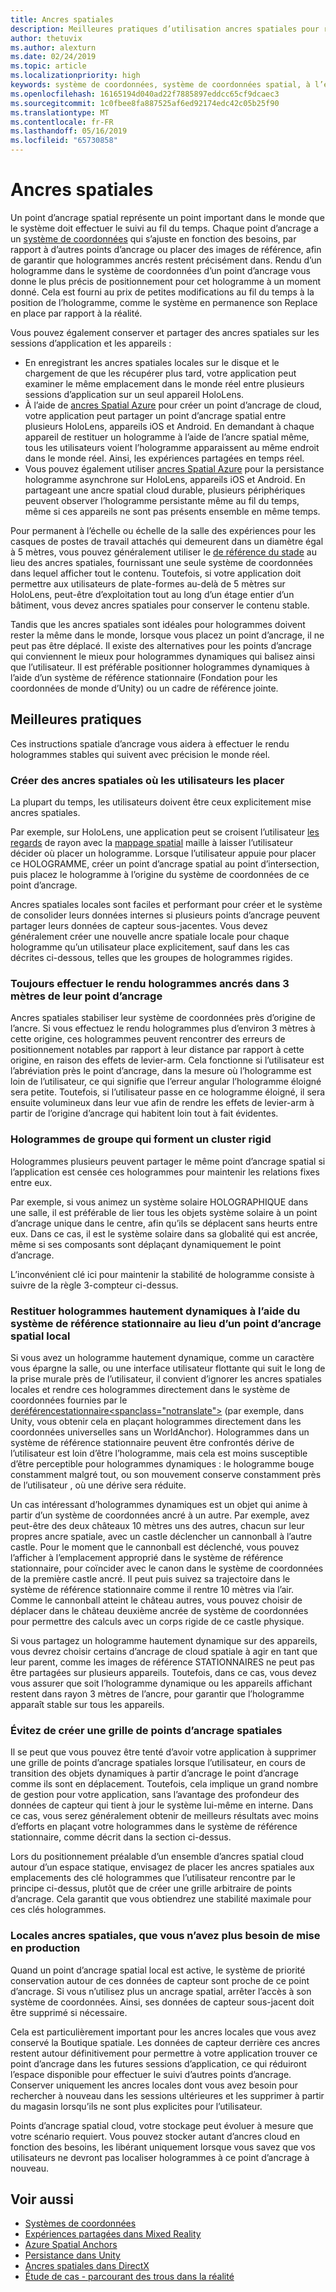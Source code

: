 ```yaml
---
title: Ancres spatiales
description: Meilleures pratiques d’utilisation ancres spatiales pour restituer hologrammes stables.
author: thetuvix
ms.author: alexturn
ms.date: 02/24/2019
ms.topic: article
ms.localizationpriority: high
keywords: système de coordonnées, système de coordonnées spatial, à l’échelle mondiale, monde, mise à l’échelle, position, orientation, ancre, ancre spatiale, persistance world-verrouillé, verrouillage world, partage
ms.openlocfilehash: 16165194d040ad22f7885897eddcc65cf9dcaec3
ms.sourcegitcommit: 1c0fbee8fa887525af6ed92174edc42c05b25f90
ms.translationtype: MT
ms.contentlocale: fr-FR
ms.lasthandoff: 05/16/2019
ms.locfileid: "65730858"
---
```

# <a name="spatial-anchors"></a>Ancres spatiales

Un point d’ancrage spatial représente un point important dans le monde que le système doit effectuer le suivi au fil du temps. Chaque point d’ancrage a un [système de coordonnées](coordinate-systems.md) qui s’ajuste en fonction des besoins, par rapport à d’autres points d’ancrage ou placer des images de référence, afin de garantir que hologrammes ancrés restent précisément dans.  Rendu d’un hologramme dans le système de coordonnées d’un point d’ancrage vous donne le plus précis de positionnement pour cet hologramme à un moment donné. Cela est fourni au prix de petites modifications au fil du temps à la position de l’hologramme, comme le système en permanence son Replace en place par rapport à la réalité.

Vous pouvez également conserver et partager des ancres spatiales sur les sessions d’application et les appareils :
* En enregistrant les ancres spatiales locales sur le disque et le chargement de que les récupérer plus tard, votre application peut examiner le même emplacement dans le monde réel entre plusieurs sessions d’application sur un seul appareil HoloLens.
* À l’aide de <a href="https://docs.microsoft.com/azure/spatial-anchors/overview" target="_blank">ancres Spatial Azure</a> pour créer un point d’ancrage de cloud, votre application peut partager un point d’ancrage spatial entre plusieurs HoloLens, appareils iOS et Android. En demandant à chaque appareil de restituer un hologramme à l’aide de l’ancre spatial même, tous les utilisateurs voient l’hologramme apparaissent au même endroit dans le monde réel.  Ainsi, les expériences partagées en temps réel.
* Vous pouvez également utiliser <a href="https://docs.microsoft.com/azure/spatial-anchors/overview" target="_blank">ancres Spatial Azure</a> pour la persistance hologramme asynchrone sur HoloLens, appareils iOS et Android.  En partageant une ancre spatial cloud durable, plusieurs périphériques peuvent observer l’hologramme persistante même au fil du temps, même si ces appareils ne sont pas présents ensemble en même temps.

Pour permanent à l’échelle ou échelle de la salle des expériences pour les casques de postes de travail attachés qui demeurent dans un diamètre égal à 5 mètres, vous pouvez généralement utiliser le [de référence du stade](coordinate-systems.md#stage-frame-of-reference) au lieu des ancres spatiales, fournissant une seule système de coordonnées dans lequel afficher tout le contenu. Toutefois, si votre application doit permettre aux utilisateurs de plate-formes au-delà de 5 mètres sur HoloLens, peut-être d’exploitation tout au long d’un étage entier d’un bâtiment, vous devez ancres spatiales pour conserver le contenu stable.

Tandis que les ancres spatiales sont idéales pour hologrammes doivent rester la même dans le monde, lorsque vous placez un point d’ancrage, il ne peut pas être déplacé. Il existe des alternatives pour les points d’ancrage qui conviennent le mieux pour hologrammes dynamiques qui balisez ainsi que l’utilisateur. Il est préférable positionner hologrammes dynamiques à l’aide d’un système de référence stationnaire (Fondation pour les coordonnées de monde d’Unity) ou un cadre de référence jointe.

## <a name="best-practices"></a>Meilleures pratiques

Ces instructions spatiale d’ancrage vous aidera à effectuer le rendu hologrammes stables qui suivent avec précision le monde réel.

### <a name="create-spatial-anchors-where-users-place-them"></a>Créer des ancres spatiales où les utilisateurs les placer

La plupart du temps, les utilisateurs doivent être ceux explicitement mise ancres spatiales.

Par exemple, sur HoloLens, une application peut se croisent l’utilisateur [les regards](gaze.md) de rayon avec la [mappage spatial](spatial-mapping.md) maille à laisser l’utilisateur décider où placer un hologramme. Lorsque l’utilisateur appuie pour placer ce HOLOGRAMME, créer un point d’ancrage spatial au point d’intersection, puis placez le hologramme à l’origine du système de coordonnées de ce point d’ancrage.

Ancres spatiales locales sont faciles et performant pour créer et le système de consolider leurs données internes si plusieurs points d’ancrage peuvent partager leurs données de capteur sous-jacentes. Vous devez généralement créer une nouvelle ancre spatiale locale pour chaque hologramme qu’un utilisateur place explicitement, sauf dans les cas décrites ci-dessous, telles que les groupes de hologrammes rigides.

### <a name="always-render-anchored-holograms-within-3-meters-of-their-anchor"></a>Toujours effectuer le rendu hologrammes ancrés dans 3 mètres de leur point d’ancrage

Ancres spatiales stabiliser leur système de coordonnées près d’origine de l’ancre. Si vous effectuez le rendu hologrammes plus d’environ 3 mètres à cette origine, ces hologrammes peuvent rencontrer des erreurs de positionnement notables par rapport à leur distance par rapport à cette origine, en raison des effets de levier-arm. Cela fonctionne si l’utilisateur est l’abréviation près le point d’ancrage, dans la mesure où l’hologramme est loin de l’utilisateur, ce qui signifie que l’erreur angular l’hologramme éloigné sera petite. Toutefois, si l’utilisateur passe en ce hologramme éloigné, il sera ensuite volumineux dans leur vue afin de rendre les effets de levier-arm à partir de l’origine d’ancrage qui habitent loin tout à fait évidentes.

### <a name="group-holograms-that-should-form-a-rigid-cluster"></a>Hologrammes de groupe qui forment un cluster rigid

Hologrammes plusieurs peuvent partager le même point d’ancrage spatial si l’application est censée ces hologrammes pour maintenir les relations fixes entre eux.

Par exemple, si vous animez un système solaire HOLOGRAPHIQUE dans une salle, il est préférable de lier tous les objets système solaire à un point d’ancrage unique dans le centre, afin qu’ils se déplacent sans heurts entre eux. Dans ce cas, il est le système solaire dans sa globalité qui est ancrée, même si ses composants sont déplaçant dynamiquement le point d’ancrage.

L’inconvénient clé ici pour maintenir la stabilité de hologramme consiste à suivre de la règle 3-compteur ci-dessus.

### <a name="render-highly-dynamic-holograms-using-the-stationary-frame-of-reference-instead-of-a-local-spatial-anchor"></a>Restituer hologrammes hautement dynamiques à l’aide du système de référence stationnaire au lieu d’un point d’ancrage spatial local

Si vous avez un hologramme hautement dynamique, comme un caractère vous épargne la salle, ou une interface utilisateur flottante qui suit le long de la prise murale près de l’utilisateur, il convient d’ignorer les ancres spatiales locales et rendre ces hologrammes directement dans le système de coordonnées fournies par le [</C0>deréférencestationnaire<spanclass="notranslate">](coordinate-systems.md#stationary-frame-of-reference) (par exemple, dans Unity, vous obtenir cela en plaçant hologrammes directement dans les coordonnées universelles sans un WorldAnchor).</span> Hologrammes dans un système de référence stationnaire peuvent être confrontés dérive de l’utilisateur est loin d’être l’hologramme, mais cela est moins susceptible d’être perceptible pour hologrammes dynamiques : le hologramme bouge constamment malgré tout, ou son mouvement conserve constamment près de l’utilisateur , où une dérive sera réduite.

Un cas intéressant d’hologrammes dynamiques est un objet qui anime à partir d’un système de coordonnées ancré à un autre. Par exemple, avez peut-être des deux châteaux 10 mètres uns des autres, chacun sur leur propres ancre spatiale, avec un castle déclencher un cannonball à l’autre castle. Pour le moment que le cannonball est déclenché, vous pouvez l’afficher à l’emplacement approprié dans le système de référence stationnaire, pour coïncider avec le canon dans le système de coordonnées de la première castle ancré. Il peut puis suivez sa trajectoire dans le système de référence stationnaire comme il rentre 10 mètres via l’air. Comme le cannonball atteint le château autres, vous pouvez choisir de déplacer dans le château deuxième ancrée de système de coordonnées pour permettre des calculs avec un corps rigide de ce castle physique.

Si vous partagez un hologramme hautement dynamique sur des appareils, vous devrez choisir certains d’ancrage de cloud spatiale à agir en tant que leur parent, comme les images de référence STATIONNAIRES ne peut pas être partagées sur plusieurs appareils.  Toutefois, dans ce cas, vous devez vous assurer que soit l’hologramme dynamique ou les appareils affichant restent dans rayon 3 mètres de l’ancre, pour garantir que l’hologramme apparaît stable sur tous les appareils.

### <a name="avoid-creating-a-grid-of-spatial-anchors"></a>Évitez de créer une grille de points d’ancrage spatiales

Il se peut que vous pouvez être tenté d’avoir votre application à supprimer une grille de points d’ancrage spatiales lorsque l’utilisateur, en cours de transition des objets dynamiques à partir d’ancrage le point d’ancrage comme ils sont en déplacement. Toutefois, cela implique un grand nombre de gestion pour votre application, sans l’avantage des profondeur des données de capteur qui tient à jour le système lui-même en interne. Dans ce cas, vous serez généralement obtenir de meilleurs résultats avec moins d’efforts en plaçant votre hologrammes dans le système de référence stationnaire, comme décrit dans la section ci-dessus.

Lors du positionnement préalable d’un ensemble d’ancres spatial cloud autour d’un espace statique, envisagez de placer les ancres spatiales aux emplacements des clé hologrammes que l’utilisateur rencontre par le principe ci-dessus, plutôt que de créer une grille arbitraire de points d’ancrage.  Cela garantit que vous obtiendrez une stabilité maximale pour ces clés hologrammes.

### <a name="release-local-spatial-anchors-you-no-longer-need"></a>Locales ancres spatiales, que vous n’avez plus besoin de mise en production

Quand un point d’ancrage spatial local est active, le système de priorité conservation autour de ces données de capteur sont proche de ce point d’ancrage. Si vous n’utilisez plus un ancrage spatial, arrêter l’accès à son système de coordonnées. Ainsi, ses données de capteur sous-jacent doit être supprimé si nécessaire.

Cela est particulièrement important pour les ancres locales que vous avez conservé la Boutique spatiale. Les données de capteur derrière ces ancres restent autour définitivement pour permettre à votre application trouver ce point d’ancrage dans les futures sessions d’application, ce qui réduiront l’espace disponible pour effectuer le suivi d’autres points d’ancrage. Conserver uniquement les ancres locales dont vous avez besoin pour rechercher à nouveau dans les sessions ultérieures et les supprimer à partir du magasin lorsqu’ils ne sont plus explicites pour l’utilisateur.

Points d’ancrage spatial cloud, votre stockage peut évoluer à mesure que votre scénario requiert.  Vous pouvez stocker autant d’ancres cloud en fonction des besoins, les libérant uniquement lorsque vous savez que vos utilisateurs ne devront pas localiser hologrammes à ce point d’ancrage à nouveau.

## <a name="see-also"></a>Voir aussi
* [Systèmes de coordonnées](coordinate-systems.md)
* [Expériences partagées dans Mixed Reality](shared-experiences-in-mixed-reality.md)
* <a href="https://docs.microsoft.com/azure/spatial-anchors" target="_blank">Azure Spatial Anchors</a>
* [Persistance dans Unity](persistence-in-unity.md)
* [Ancres spatiales dans DirectX](coordinate-systems-in-directx.md#place-holograms-in-the-world-using-spatial-anchors)
* [Étude de cas - parcourant des trous dans la réalité](case-study-looking-through-holes-in-your-reality.md)
